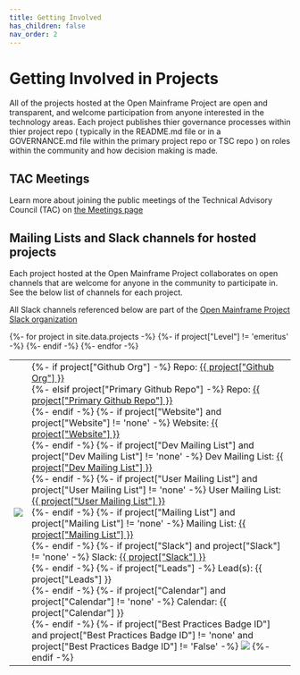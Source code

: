 ```yaml
---
title: Getting Involved
has_children: false
nav_order: 2
---
```


# Getting Involved in Projects

All of the projects hosted at the Open Mainframe Project are open and transparent, and welcome participation from anyone interested in the technology areas. Each project publishes thier governance processes within thier project repo ( typically in the README.md file or in a GOVERNANCE.md file within the primary project repo or TSC repo ) on roles within the community and how decision making is made.

## TAC Meetings

Learn more about joining the public meetings of the Technical Advisory Council (TAC) on [the Meetings page](https://tac.openmainframeproject.org/meetings)

## Mailing Lists and Slack channels for hosted projects

Each project hosted at the Open Mainframe Project collaborates on open channels that are welcome for anyone in the community to participate in. See the below list of channels for each project.

All Slack channels referenced below are part of the [Open Mainframe Project Slack organization](https://slack.openmainframeproject.org)

<table>
<tbody>
{%- for project in site.data.projects -%}
    {%- if project["Level"] != 'emeritus' -%}
    <tr>
        <td><img src="{{ project["Logo URL"] }}" /></td>
        <td>
            {%- if project["Github Org"] -%}
            Repo: <a href="{{ project["Github Org"] }}">{{ project["Github Org"] }}</a><br />
            {%- elsif project["Primary Github Repo"] -%}
            Repo: <a href="{{ project["Primary Github Repo"] }}">{{ project["Primary Github Repo"] }}</a><br />
            {%- endif -%}
            {%- if project["Website"] and project["Website"] != 'none' -%}
            Website: <a href="{{ project["Website"] }}">{{ project["Website"] }}</a><br />
            {%- endif -%}
            {%- if project["Dev Mailing List"] and project["Dev Mailing List"] != 'none' -%}
            Dev Mailing List: <a href="{{ project["Dev Mailing List"] }}">{{ project["Dev Mailing List"] }}</a><br />
            {%- endif -%}
            {%- if project["User Mailing List"] and project["User Mailing List"] != 'none' -%}
            User Mailing List: <a href="{{ project["User Mailing List"] }}">{{ project["User Mailing List"] }}</a><br />
            {%- endif -%}
            {%- if project["Mailing List"] and project["Mailing List"] != 'none' -%}
            Mailing List: <a href="{{ project["Mailing List"] }}">{{ project["Mailing List"] }}</a><br />
            {%- endif -%}
            {%- if project["Slack"] and project["Slack"] != 'none' -%}
            Slack: <a href="https://slack.openmainframeproject.org">{{ project["Slack"] }}</a><br />
            {%- endif -%}
            {%- if project["Leads"] -%}
            Lead(s): {{ project["Leads"] }}<br />
            {%- endif -%}
            {%- if project["Calendar"] and project["Calendar"] != 'none' -%}
            Calendar: {{ project["Calendar"] }}<br />
            {%- endif -%}
            {%- if project["Best Practices Badge ID"] and project["Best Practices Badge ID"] != 'none' and project["Best Practices Badge ID"] != 'False' -%}
            <a href="https://bestpractices.coreinfrastructure.org/projects/{{ project["Best Practices Badge ID"] }}"><img src="https://bestpractices.coreinfrastructure.org/projects/{{ project["Best Practices Badge ID"] }}/badge"></a>
            {%- endif -%}
        </td>
    </tr>
    {%- endif -%}
{%- endfor -%}
</tbody>
</table>
